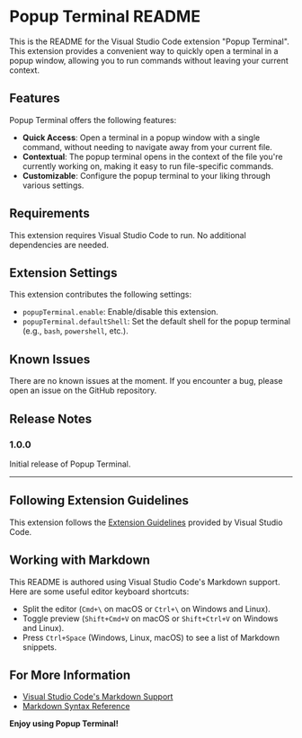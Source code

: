 # Popup Terminal README

This is the README for the Visual Studio Code extension "Popup Terminal". This extension provides a convenient way to quickly open a terminal in a popup window, allowing you to run commands without leaving your current context.

## Features

Popup Terminal offers the following features:

- **Quick Access**: Open a terminal in a popup window with a single command, without needing to navigate away from your current file.
- **Contextual**: The popup terminal opens in the context of the file you're currently working on, making it easy to run file-specific commands.
- **Customizable**: Configure the popup terminal to your liking through various settings.

## Requirements

This extension requires Visual Studio Code to run. No additional dependencies are needed.

## Extension Settings

This extension contributes the following settings:

- `popupTerminal.enable`: Enable/disable this extension.
- `popupTerminal.defaultShell`: Set the default shell for the popup terminal (e.g., `bash`, `powershell`, etc.).

## Known Issues

There are no known issues at the moment. If you encounter a bug, please open an issue on the GitHub repository.

## Release Notes

### 1.0.0

Initial release of Popup Terminal.

---

## Following Extension Guidelines

This extension follows the [Extension Guidelines](https://code.visualstudio.com/api/references/extension-guidelines) provided by Visual Studio Code.

## Working with Markdown

This README is authored using Visual Studio Code's Markdown support. Here are some useful editor keyboard shortcuts:

- Split the editor (`Cmd+\` on macOS or `Ctrl+\` on Windows and Linux).
- Toggle preview (`Shift+Cmd+V` on macOS or `Shift+Ctrl+V` on Windows and Linux).
- Press `Ctrl+Space` (Windows, Linux, macOS) to see a list of Markdown snippets.

## For More Information

- [Visual Studio Code's Markdown Support](http://code.visualstudio.com/docs/languages/markdown)
- [Markdown Syntax Reference](https://help.github.com/articles/markdown-basics/)

**Enjoy using Popup Terminal!**